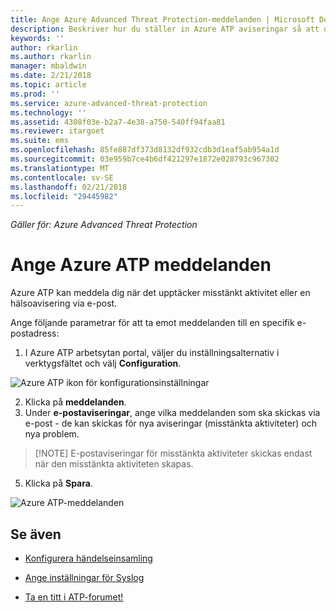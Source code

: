 ```yaml
---
title: Ange Azure Advanced Threat Protection-meddelanden | Microsoft Docs
description: Beskriver hur du ställer in Azure ATP aviseringar så att du meddelas när misstänkta aktiviteter identifieras.
keywords: ''
author: rkarlin
ms.author: rkarlin
manager: mbaldwin
ms.date: 2/21/2018
ms.topic: article
ms.prod: ''
ms.service: azure-advanced-threat-protection
ms.technology: ''
ms.assetid: 4308f03e-b2a7-4e38-a750-540ff94faa81
ms.reviewer: itargoet
ms.suite: ems
ms.openlocfilehash: 85fe887df373d8132df932cdb3d1eaf5ab954a1d
ms.sourcegitcommit: 03e959b7ce4b6df421297e1872e028793c967302
ms.translationtype: MT
ms.contentlocale: sv-SE
ms.lasthandoff: 02/21/2018
ms.locfileid: "29445982"
---
```

*Gäller för: Azure Advanced Threat Protection*


# <a name="set-azure-atp-notifications"></a>Ange Azure ATP meddelanden

Azure ATP kan meddela dig när det upptäcker misstänkt aktivitet eller en hälsoavisering via e-post. 

Ange följande parametrar för att ta emot meddelanden till en specifik e-postadress:


1. I Azure ATP arbetsytan portal, väljer du inställningsalternativ i verktygsfältet och välj **Configuration**.

![Azure ATP ikon för konfigurationsinställningar](media/atp-config-menu.png)

2. Klicka på **meddelanden**.
3. Under **e-postaviseringar**, ange vilka meddelanden som ska skickas via e-post - de kan skickas för nya aviseringar (misstänkta aktiviteter) och nya problem. 
 
 >  [!NOTE]
 >   E-postaviseringar för misstänkta aktiviteter skickas endast när den misstänkta aktiviteten skapas.

5. Klicka på **Spara**.

 ![Azure ATP-meddelanden](media/atp-notifications.png)



## <a name="see-also"></a>Se även

- [Konfigurera händelseinsamling](configure-event-collection.md)

- [Ange inställningar för Syslog](setting-syslog.md)
- [Ta en titt i ATP-forumet!](https://aka.ms/azureatpcommunity)